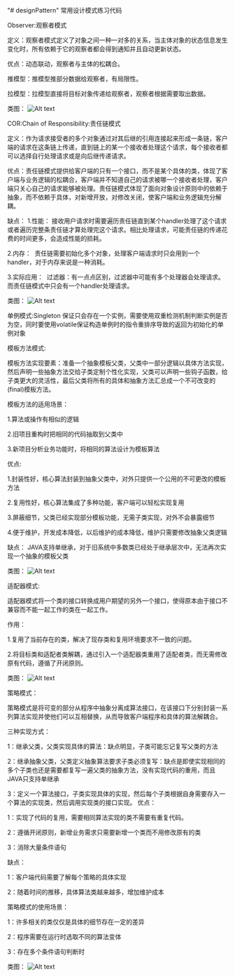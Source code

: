 "# designPattern" 
常用设计模式练习代码

Observer:观察者模式

定义：观察者模式定义了对象之间一种一对多的关系，当主体对象的状态信息发生变化时，所有依赖于它的观察者都会得到通知并且自动更新状态。

优点：动态联动，观察者与主体的松耦合。

推模型：推模型推部分数据给观察者，有局限性。

拉模型：拉模型直接将目标对象传递给观察者，观察者根据需要取出数据。

类图：
![Alt text](https://github.com/eddiepengdenvren/designPattern/raw/master/images/Observer.png)





COR:Chain of Responsibility:责任链模式

定义：作为请求接受者的多个对象通过对其后继的引用连接起来形成一条链，客户端的请求在这条链上传递，直到链上的某一个接收者处理这个请求，每个接收者都可以选择自行处理请求或是向后继传递请求。

优点：责任链模式提供给客户端的只有一个接口，而不是某个具体的类，体现了客户端与业务逻辑的松耦合，客户端并不知道自己的请求被哪一个接收者处理，客户端只关心自己的请求能够被处理。责任链模式体现了面向对象设计原则中的依赖于抽象，而不依赖于具体，对新增开放，对修改关闭，使客户端和业务逻辑充分解耦。

缺点：
1.性能：
  接收用户请求时需要遍历责任链直到某个handler处理了这个请求或者遍历完整条责任链才算处理完这个请求。相比处理请求，可能责任链的传递花费的时间更多，会造成性能的损耗。

2.内存：
  责任链需要初始化多个对象，处理客户端请求时只会用到一个handler，对于内存来说是一种消耗。
  
3.实际应用：
  过滤器：有一点点区别，过滤器中可能有多个处理器会处理请求。而责任链模式中只会有一个handler处理请求。

类图：
![Alt text](https://github.com/eddiepengdenvren/designPattern/raw/master/images/COR.png)

单例模式:Singleton  保证只会存在一个实例，需要使用双重检测机制判断实例是否为空，同时要使用volatile保证构造单例时的指令重排序导致的返回为初始化的单例对象

模板方法模式:

模板方法实现要素：准备一个抽象模板父类，父类中一部分逻辑以具体方法实现，然后声明一些抽象方法交给子类定制个性化实现，父类可以声明一些钩子函数，给子类更大的灵活性，最后父类将所有的具体和抽象方法汇总成一个不可改变的(final)模板方法。

模板方法的适用场景：

1.算法或操作有相似的逻辑

2.旧项目重构时把相同的代码抽取到父类中

3.新项目分析业务功能时，将相同的算法设计为模板算法

优点:

1.封装性好，核心算法封装到抽象父类中，对外只提供一个公用的不可更改的模板方法

2.复用性好，核心算法集成了多种功能，客户端可以轻松实现复用

3.屏蔽细节，父类已经实现部分模板功能，无需子类实现，对外不会暴露细节

4.便于维护，开发成本降低，以后维护的成本降低，维护只需要修改抽象父类逻辑

缺点：
JAVA支持单继承，对于旧系统中多数类已经处于继承层次中，无法再次实现一个抽象的模板父类

类图：
![Alt text](https://github.com/eddiepengdenvren/designPattern/raw/master/images/modelMethod.jpg)

适配器模式:

适配器模式将一个类的接口转换成用户期望的另外一个接口，使得原本由于接口不兼容而不能一起工作的类在一起工作。

作用：

1.复用了当前存在的类，解决了现存类和复用环境要求不一致的问题。

2.将目标类和适配者类解耦，通过引入一个适配器类重用了适配者类，而无需修改原有代码，遵循了开闭原则。

类图：
![Alt text](https://github.com/eddiepengdenvren/designPattern/raw/master/images/adapter.png)

策略模式：

策略模式是将可变的部分从程序中抽象分离成算法接口，在该接口下分别封装一系列算法实现并使他们可以互相替换，从而导致客户端程序和具体的算法解耦合。

三种实现方式：

1：继承父类，父类实现具体的算法：缺点明显，子类可能忘记复写父类的方法

2：继承抽象父类，父类定义抽象算法要求子类必须复写：缺点是即使实现相同的多个子类也还是需要都复写一遍父类的抽象方法，没有实现代码的重用，而且JAVA只支持单继承

3：定义一个算法接口，子类实现具体的实现，然后每个子类根据自身需要存入一个算法的实现类，然后调用实现类的接口实现。
优点：

1：实现了代码的复用，需要相同算法实现的类不需要有重复代码。

2：遵循开闭原则，新增业务需求只需要新增一个类而不用修改原有的类

3：消除大量条件语句

缺点：

1：客户端代码需要了解每个策略的具体实现

2：随着时间的推移，具体算法类越来越多，增加维护成本

策略模式的使用场景：

1：许多相关的类仅仅是具体的细节存在一定的差异

2：程序需要在运行时选取不同的算法变体

3：存在多个条件语句判断时

类图：
![Alt text](https://github.com/eddiepengdenvren/designPattern/raw/master/images/strategy.png)


